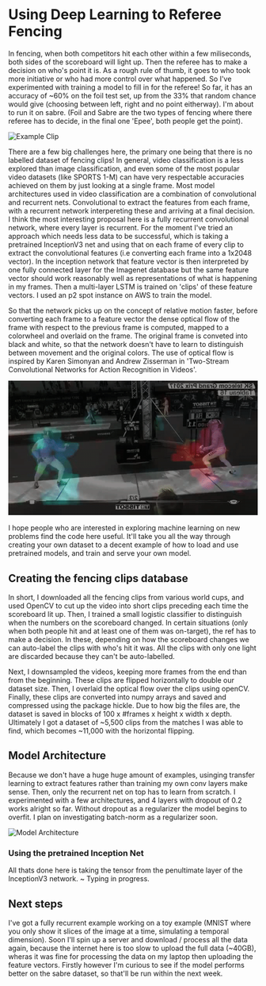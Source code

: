 # Using Deep Learning to Referee Fencing
In fencing, when both competitors hit each other within a few miliseconds, both sides of the scoreboard will light up. Then the referee has to make a decision on who's point it is. As a rough rule of thumb, it goes to who took more initiative or who had more control over what happened. So I've experimented with training a model to fill in for the referee! So far, it has an accuracy of ~60% on the foil test set, up from the 33% that random chance would give (choosing between left, right and no point eitherway). I'm about to run it on sabre. (Foil and Sabre are the two types of fencing where there referee has to decide, in the final one 'Epee', both people get the point).

![Example Clip](./resources/example_clip.gif)

There are a few big challenges here, the primary one being that there is no labelled dataset of fencing clips! In general, video classification is a less explored than image classification, and even some of the most popular video datasets (like SPORTS 1-M) can have very respectable accuracies achieved on them by just looking at a single frame. Most model architectures used in video classification are a combination of convolutional and recurrent nets. Convolutional to extract the features from each frame, with a recurrent network interpereting these and arriving at a final decision. I think the most interesting proposal here is a fully recurrent convolutional network, where every layer is recurrent. For the moment I've tried an approach which needs less data to be successful, which is taking a pretrained InceptionV3 net and using that on each frame of every clip to extract the convolutional features (i.e converting each frame into a 1x2048 vector). In the inception network that feature vector is then interpreted by one fully connected layer for the Imagenet database but the same feature vector should work reasonably well as representations of what is happening in my frames. Then a multi-layer LSTM is trained on 'clips' of these feature vectors. I used an p2 spot instance on AWS to train the model. 

So that the network picks up on the concept of relative motion faster, before converting each frame to a feature vector the dense optical flow of the frame with respect to the previous frame is computed, mapped to a colorwheel and overlaid on the frame. The original frame is conveted into black and white, so that the network doesn't have to learn to distinguish between movement and the original colors. The use of optical flow is inspired by Karen Simonyan and Andrew Zisserman in 'Two-Stream Convolutional Networks for Action Recognition in Videos'.

![Example Optical Flow](./resources/optical_flow_example.gif)

I hope people who are interested in exploring machine learning on new problems find the code here useful. It'll take you all the way through creating your own dataset to a decent example of how to load and use pretrained models, and train and serve your own model.

## Creating the fencing clips database
In short, I downloaded all the fencing clips from various world cups, and used OpenCV to cut up the video into short clips preceding each time the scoreboard lit up. Then, I trained a small logistic classifier to distinguish when the numbers on the scoreboard changed. In certain situations (only when both people hit and at least one of them was on-target), the ref has to make a decision. In these, depending on how the scoreboard changes we can auto-label the clips with who's hit it was. All the clips with only one light are discarded because they can't be auto-labelled. 

Next, I downsampled the videos, keeping more frames from the end than from the beginning. These clips are flipped horizontally to double our dataset size. Then, I overlaid the optical flow over the clips using openCV. Finally, these clips are converted into numpy arrays and saved and compressed using the package hickle. Due to how big the files are, the dataset is saved in blocks of 100 x #frames x height x width x depth. Ultimately I got a dataset of ~5,500 clips from the matches I was able to find, which becomes ~11,000 with the horizontal flipping. 

## Model Architecture
Because we don't have a huge huge amount of examples, usinging transfer learning to extract features rather than training my own conv layers make sense. Then, only the recurrent net on top has to learn from scratch. I experimented with a few architectures, and 4 layers with dropout of 0.2 works alright so far. Without dropout as a regularizer the model begins to overfit. I plan on investigating batch-norm as a regularizer soon.

![Model Architecture](./resources/architecture.png)

### Using the pretrained Inception Net
All thats done here is taking the tensor from the penultimate layer of the InceptionV3 network. ~ Typing in progress.


## Next steps
I've got a fully recurrent example working on a toy example (MNIST where you only show it slices of the image at a time, simulating a temporal dimension). Soon I'll spin up a server and download / process all the data again, because the internet here is too slow to upload the full data (~40GB), wheras it was fine for processing the data on my laptop then uploading the feature vectors. Firstly however I'm curious to see if the model performs better on the sabre dataset, so that'll be run within the next week.
